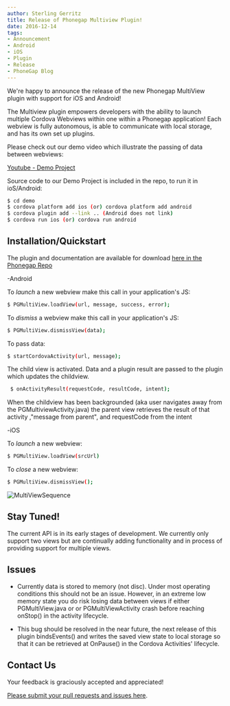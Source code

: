 ```yaml
---
author: Sterling Gerritz
title: Release of Phonegap Multiview Plugin!
date: 2016-12-14
tags:
- Announcement
- Android
- iOS
- Plugin
- Release
- PhoneGap Blog
---
```


We're happy to announce the release of the new Phonegap MultiView plugin with support for iOS and Android!

The Multiview plugin empowers developers with the ability to launch multiple Cordova Webviews within
one within a Phonegap application! Each webview is fully autonomous, is able to communicate with local storage, and has its own set up plugins.

Please check out our demo video which illustrate the passing of data between webviews:

[Youtube - Demo Project](https://youtu.be/_ZzBA28QO4s)

Source code to our Demo Project is included in the repo, to run it in ioS/Android:

```bash
$ cd demo
$ cordova platform add ios (or) cordova platform add android
$ cordova plugin add --link .. (Android does not link)
$ cordova run ios (or) cordova run android
```

## Installation/Quickstart

The plugin and documentation are available for download [here in the Phonegap Repo](https://github.com/phonegap/phonegap-plugin-multiview)

 -Android

To *launch* a new webview make this call in your application's JS:

```bash
$ PGMultiView.loadView(url, message, success, error);
```

To *dismiss* a webview make this call in your application's JS:

```bash
$ PGMultiView.dismissView(data);
```

To pass data:

```bash
$ startCordovaActivity(url, message);
```

The child view is activated.  Data and a plugin result are passed to the plugin which updates the childview.

```bash
 $ onActivityResult(requestCode, resultCode, intent);
```

When the childview has been backgrounded (aka user navigates away from the PGMultiviewActivity.java) the parent view retrieves
the result of that activity ,"message from parent", and requestCode from the intent

-iOS

To *launch* a new webview:

```bash
$ PGMultiView.loadView(srcUrl)
```

To *close* a new webview:

```bash
$ PGMultiView.dismissView();
```

![MultiViewSequence](/blog/uploads/2016-12/MultiViewSequence.png)

## Stay Tuned!

The current API is in its early stages of development.  We currently only support two views but are continually adding functionality and in process of providing support for multiple views.

## Issues

- Currently data is stored to memory (not disc).  Under most operating conditions this should not be an issue. However, in an extreme low memory state you do risk losing data between views if either PGMultiView.java or or PGMultiViewActivity crash before reaching onStop() in the activity lifecycle.

- This bug should be resolved in the near future, the next release of this plugin bindsEvents() and writes the saved view state to local storage so that it can be retrieved at OnPause() in the Cordova Activities' lifecycle.

## Contact Us

Your feedback is graciously accepted and appreciated!

[Please submit your pull requests and issues here](https://github.com/phonegap/phonegap-plugin-multiview/).
